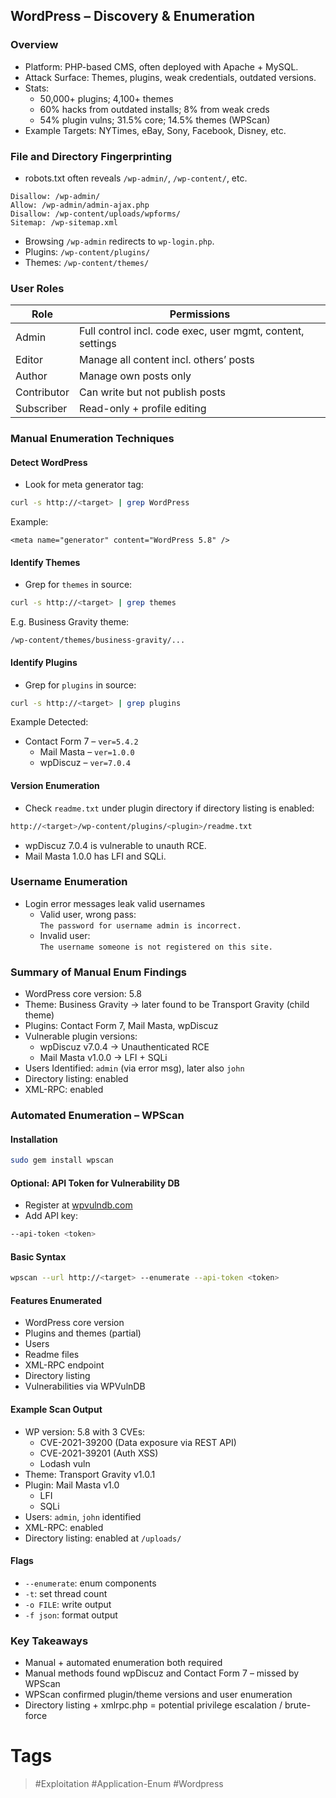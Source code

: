 ## WordPress – Discovery & Enumeration
### Overview

- Platform: PHP-based CMS, often deployed with Apache + MySQL.
- Attack Surface: Themes, plugins, weak credentials, outdated versions.    
- Stats:
    - 50,000+ plugins; 4,100+ themes
    - 60% hacks from outdated installs; 8% from weak creds
    - 54% plugin vulns; 31.5% core; 14.5% themes (WPScan)
- Example Targets: NYTimes, eBay, Sony, Facebook, Disney, etc.
### File and Directory Fingerprinting

- robots.txt often reveals `/wp-admin/`, `/wp-content/`, etc.

```
Disallow: /wp-admin/
Allow: /wp-admin/admin-ajax.php
Disallow: /wp-content/uploads/wpforms/
Sitemap: /wp-sitemap.xml
```

- Browsing `/wp-admin` redirects to `wp-login.php`.
- Plugins: `/wp-content/plugins/`
- Themes: `/wp-content/themes/`
### User Roles

| Role        | Permissions                                                |
| ----------- | ---------------------------------------------------------- |
| Admin       | Full control incl. code exec, user mgmt, content, settings |
| Editor      | Manage all content incl. others’ posts                     |
| Author      | Manage own posts only                                      |
| Contributor | Can write but not publish posts                            |
| Subscriber  | Read-only + profile editing                                |
### Manual Enumeration Techniques

#### Detect WordPress

- Look for meta generator tag:

```bash
curl -s http://<target> | grep WordPress
```

Example:

```
<meta name="generator" content="WordPress 5.8" />
```
#### Identify Themes
- Grep for `themes` in source:
 
```bash
curl -s http://<target> | grep themes
```
 
E.g. Business Gravity theme:

```
/wp-content/themes/business-gravity/...
```
#### Identify Plugins

- Grep for `plugins` in source:    
```bash
curl -s http://<target> | grep plugins
```

Example Detected:
- Contact Form 7 – `ver=5.4.2`   
	- Mail Masta – `ver=1.0.0` 
    - wpDiscuz – `ver=7.0.4`        
#### Version Enumeration

- Check `readme.txt` under plugin directory if directory listing is enabled:
 
```bash
http://<target>/wp-content/plugins/<plugin>/readme.txt
```
 
- wpDiscuz 7.0.4 is vulnerable to unauth RCE.    
- Mail Masta 1.0.0 has LFI and SQLi.
### Username Enumeration

- Login error messages leak valid usernames    
    - Valid user, wrong pass:  
        `The password for username admin is incorrect.`    
    - Invalid user:  
        `The username someone is not registered on this site.`
### Summary of Manual Enum Findings

- WordPress core version: 5.8    
- Theme: Business Gravity → later found to be Transport Gravity (child theme)
- Plugins: Contact Form 7, Mail Masta, wpDiscuz
- Vulnerable plugin versions:
    - wpDiscuz v7.0.4 → Unauthenticated RCE
    - Mail Masta v1.0.0 → LFI + SQLi
- Users Identified: `admin` (via error msg), later also `john`
- Directory listing: enabled
- XML-RPC: enabled
### Automated Enumeration – WPScan

#### Installation

```bash
sudo gem install wpscan
```

#### Optional: API Token for Vulnerability DB

- Register at [wpvulndb.com](https://wpvulndb.com/)    
- Add API key:

```bash
--api-token <token>
```
#### Basic Syntax

```bash
wpscan --url http://<target> --enumerate --api-token <token>
```

#### Features Enumerated

- WordPress core version    
- Plugins and themes (partial)
- Users
- Readme files
- XML-RPC endpoint
- Directory listing
- Vulnerabilities via WPVulnDB
#### Example Scan Output

- WP version: 5.8 with 3 CVEs:
    - CVE-2021-39200 (Data exposure via REST API)
    - CVE-2021-39201 (Auth XSS)
    - Lodash vuln
- Theme: Transport Gravity v1.0.1
- Plugin: Mail Masta v1.0
    - LFI
    - SQLi
- Users: `admin`, `john` identified
- XML-RPC: enabled
- Directory listing: enabled at `/uploads/`
#### Flags

- `--enumerate`: enum components    
- `-t`: set thread count
- `-o FILE`: write output
- `-f json`: format output
### Key Takeaways

- Manual + automated enumeration both required    
- Manual methods found wpDiscuz and Contact Form 7 – missed by WPScan
- WPScan confirmed plugin/theme versions and user enumeration
- Directory listing + xmlrpc.php = potential privilege escalation / brute-force
# Tags
> #Exploitation #Application-Enum  #Wordpress